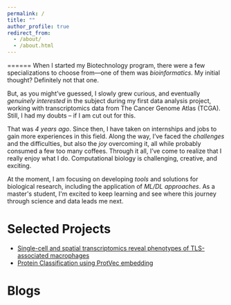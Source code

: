```yaml
---
permalink: /
title: ""
author_profile: true
redirect_from: 
  - /about/
  - /about.html
---
```




======
When I started my Biotechnology program, there were a few specializations to choose from—one of them was *bioinformatics*. My initial thought? Definitely not that one.

But, as you might’ve guessed, I slowly grew curious, and eventually *genuinely interested*  in the subject during my first data analysis project, working with transcriptomics data from The Cancer Genome Atlas (TCGA). Still, I had my doubts – if I am cut out for this. 

That was *4 years ago*. Since then, I have taken on internships and jobs to gain more experiences in this field. Along the way, I’ve faced the *challenges* and the difficulties, but also the *joy* overcoming it, all while probably consumed a few too many coffees. Through it all, I’ve come to realize that I really enjoy what I do. Computational biology is challenging, creative, and exciting. 

At the moment, I am focusing on developing *tools* and solutions for biological research, including the application of *ML/DL approaches*. As a master's student, I'm excited to keep learning and see where this journey through science and data leads me next.



Selected Projects
======
- [Single-cell and spatial transcriptomics reveal phenotypes of TLS-associated macrophages](https://github.com/linhtrinh213/single_cell_spatial_TLS_Macrophage-)
- [Protein Classification using ProtVec embedding](https://github.com/linhtrinh213/Protein-Classification-using-ProtVec-embedding)

Blogs
======